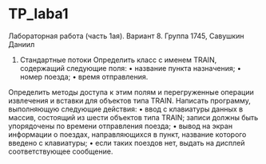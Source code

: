 # TP_laba1
Лабораторная работа (часть 1ая). Вариант 8. Группа 1745, Савушкин Даниил
1. Стандартные потоки
  Определить класс с именем TRAIN, содержащий следующие поля:
    •	название пункта назначения;
    •	номер поезда;
    •	время отправления.
    
  Определить методы доступа к этим полям и перегруженные операции извлечения и вставки для объектов типа TRAIN.
  Написать программу, выполняющую следующие действия:
    •	ввод с клавиатуры данных в массив, состоящий из шести объектов типа TRAIN; записи должны быть упорядочены по времени отправления        поезда;
    •	вывод на экран информации о поездах, направляющихся в пункт, название которого введено с клавиатуры;
    •	если таких поездов нет, выдать на дисплей соответствующее сообщение.
